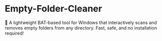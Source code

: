 # Empty-Folder-Cleaner
🧹 A lightweight BAT-based tool for Windows that interactively scans and removes empty folders from any directory. Fast, safe, and no installation required!
